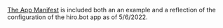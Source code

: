 [The App Manifest](slack_app_manifest.json) is included both an an example and a reflection of the configuration of the hiro.bot app as of 5/6/2022.
